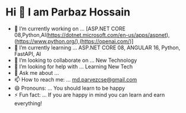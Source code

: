 #                                            Hi  👋 I am Parbaz Hossain
                                 
                                 
                                 

- 🔭 I’m currently working on ... [ASP.NET CORE 08,Python,AI(https://dotnet.microsoft.com/en-us/apps/aspnet),(https://www.python.org/),(https://openai.com/)]
- 🌱 I’m currently learning ... ASP.NET CORE 08, ANGULAR 16, Python, FastAPI, AI
- 👯 I’m looking to collaborate on ... New Technology
- 🤔 I’m looking for help with ... Learning New Tech
- 💬 Ask me about ...
- 📫 How to reach me: ... md.parvezcse@gmail.com
- 😄 Pronouns: ... You should learn to be happy
- ⚡ Fun fact: ... If you are happy in mind you can learn and earn everything!

